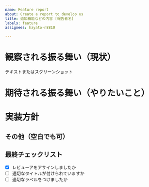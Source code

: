```yaml
---
name: Feature report
about: Create a report to develop us
title: 追加機能などの内容 [報告者名]
labels: feature
assignees: hayato-n8810

---
```


# 観察される振る舞い（現状）
  テキストまたはスクリーンショット


# 期待される振る舞い（やりたいこと）


# 実装方針


## その他（空白でも可）


## 最終チェックリスト
- [x] レビューアをアサインしましたか
- [ ] 適切なタイトルが付けられていますか
- [ ] 適切なラベルをつけましたか